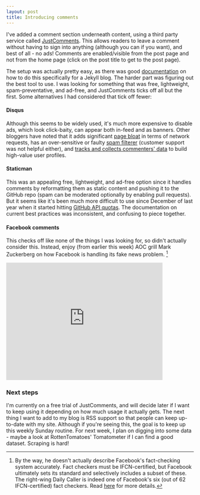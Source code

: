 ```yaml
---
layout: post
title: Introducing comments
---
```


I've added a comment section underneath content, using a third party service called [JustComments](https://just-comments.com). This allows readers to leave a comment without having to sign into anything (although you can if you want), and best of all - no ads! Comments are enabled/visible from the post page and not from the home page (click on the post title to get to the post page).

The setup was actually pretty easy, as there was good [documentation](https://60devs.com/adding-comments-to-your-jekyll-blog.html) on how to do this specifically for a Jekyll blog. The harder part was figuring out the best tool to use. I was looking for something that was free, lightweight, spam-preventative, and ad-free, and JustComments ticks off all but the first. Some alternatives I had considered that tick off fewer:

#### Disqus
Although this seems to be widely used, it's much more expensive to disable ads, which look click-baity, can appear both in-feed and as banners. Other bloggers have noted that it adds significant [page bloat](https://victorzhou.com/blog/replacing-disqus/) in terms of network requests, has an over-sensitive or faulty [spam filterer](https://tiger-mint.com/2018/04/12/why-im-saying-goodbye-to-disqus/) (customer support was not helpful either), and [tracks and collects commenters' data](https://replyable.com/2017/03/disqus-is-your-data-worth-trading-for-convenience/) to build high-value user profiles.


#### Staticman
This was an appealing free, lightweight, and ad-free option since it handles comments by reformatting them as static content and pushing it to the GitHub repo (spam can be moderated optionally by enabling pull requests). But it seems like it's been much more difficult to use since December of last year when it started hitting [GitHub API quotas](https://github.com/eduardoboucas/staticman/issues/243). The documentation on current best practices was inconsistent, and confusing to piece together.

#### Facebook comments
This checks off like none of the things I was looking for, so didn't actually consider this. Instead, enjoy (from earlier this week) AOC grill Mark Zuckerberg on how Facebook is handling its fake news problem. [^1]

<iframe  width="420" height="315" src="https://www.youtube.com/embed/xT9BRUoXhh8" frameborder="0" allowfullscreen></iframe>


### Next steps
I'm currently on a free trial of JustComments, and will decide later if I want to keep using it depending on how much usage it actually gets. The next thing I want to add to my blog is RSS support so that people can keep up-to-date with my site. Although if you're seeing this, the goal is to keep up this weekly Sunday routine. For next week, I plan on digging into some data - maybe a look at RottenTomatoes' Tomatometer if I can find a good dataset. Scraping is hard!

[^1]: By the way, he doesn't actually describe Facebook's fact-checking system accurately. Fact checkers must be IFCN-certified, but Facebook ultimately sets its standard and selectively includes a subset of these. The right-wing Daily Caller is indeed one of Facebook's six (out of 62 IFCN-certified) fact checkers. Read [here](https://www.vox.com/2019/5/2/18522758/facebook-fact-checking-partnership-daily-caller) for more details.